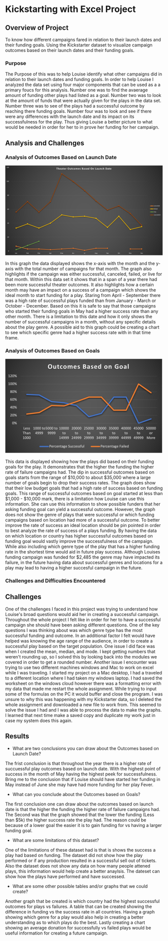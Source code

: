 # Kickstarting with Excel Project

## Overview of Project
To know how different campaigns fared in relation to their launch dates and their funding goals. Using the Kickstarter dataset to visualize campaign outcomes based on their launch dates and their funding goals. 
### Purpose
The Purpose of this was to help Louise identify what other campaigns did in relation to their launch dates and funding goals. In order to help Louise I analyzed the data set using  four major components that can be used as a a primary foucs for this analysis. Number one was to find the avaerage amount of funding other plays had listed as a goal. Number two was to look at the amount of funds that were actually given for the plays in the data set. Number three was to see of the plays had a successful outcome by reaching there funding goals. Number four was to look and see if there were any differences with the launch date and its impact on its successfulness for the play. Thus giving Louise a better picture to what would be needed in order for her to in prove her funding for her campaign.   

## Analysis and Challenges

### Analysis of Outcomes Based on Launch Date
![Theater Outcomes vs Launch](Theater_Outcomes_vs_Launch.png)

In this graph the data displayed shows the x-axis with the month and the y-axis with the total number of campaigns for that month. The graph also highlights if the campaign was either successful, canceled, failed, or live for that month. Within this data set it shows that in a span of a year there had been more successful theater outcomes. It also highlights how a certain month may have an impact on a success of a campaign which shows the ideal month to start funding for a play. Staring from April - September there was a high rate of successful plays funded than from January - March or October - December. Based on this it is safe to say that those campaigns who started their funding goals in May had a higher success rate than any other month. There is a limitation to this date and how it only shows the number of successful campaigns in a month, without any specific details about the play genre. A possible aid to this graph could be creating a chart to see which specific genre had a higher success rate with in that time frame.   

### Analysis of Outcomes Based on Goals
![Outcomes Based on Goals](Outcomes_vs_Goals.png)

This data is displayed showing how the plays did based on their funding goals for the play. It demonstrates that the higher the funding the higher rate of failure campaigns had. The dip in successful outcomes based on goals starts from the range of $10,000 to about $35,000 where a large number of goals begin to drop their success rates. The graph does show that their low budget goals that had a high rate of success based on funding goals. This range of successful outcomes based on goal started at less than $1,000 - $10,000 mark, there is a limitation how Louise can use this information. She can use this information to show possible funders that her asking funding goal can yield a successful outcome. However, the graph does not show the genre of plays that were successful or which funding campaigns based on location had more of a successful outcome. To better improve the rate of success an ideal location should be pin pointed in order to best analyze the rate of success of a plays funding. By having the data on which location or country has higher successful outcomes based on funding goal would vastly improve the successfulness of the campaign. While also including which genre type of the play that has a higher funding rate in the shortest time would aid in future play success. Although Louises funding campaign was funded for $2,485 the genre may have impacted its failure, in the future having data about successful genres and locations for a play may lead to having a higher succesful campaign in the future. 

### Challenges and Difficulties Encountered
## Challenges
One of the challenges I faced in this project was trying to understand how Louise's broad questions would aid her in creating a successful campaign. Throughout the whole project I felt like in order for her to have a successful campaign she should have been asking different questions. One of the key questions I was thinking about was which genre type has the most successful funding and outcome. In an additional factor I felt would have helped was knowing the age range of the audience, in order to create a successful play based on the target population. One issue I did face was when I created the mean, median, and mode. I kept getting numbers that weren't rounding up, so I solved this by looking back into the modules we covered in order to get a rounded number. Another issue I encounter was trying to use two different machines windows and Mac to work on excel while I was traveling. I started my project on a Mac desktop, I had a traveled to a different location where I had taken my windows laptop. I had saved the worksheet on the windows cloud however there was a formatting error with my data that made me restart the whole assignment. While trying to input some of the formulas on the PC it would buffer and close the program. I was unsure to why this was happening with my Kickstarter data, so I deleted the whole assignment and downloaded a new file to work from. This seemed to solve the issue I had and I was able to process the data to make the graphs. I learned that next time make a saved copy and duplicate my work just in case my system does this again.

## Results

- What are two conclusions you can draw about the Outcomes based on Launch Date?

The frist conclusion is that throughout the year there is a higher rate of succuessful play outcomes based on launch date. With the highest point of success in the month of May having the highest peek for successfulness. Bring me to the conclusion that if Louise should have started her funding in May instead of June she may have had more funding for her play Fever.  


- What can you conclude about the Outcomes based on Goals?


The first conclusion one can draw about the outcomes based on launch date is that the higher the funding the higher rate of failure campaigns had. The Second was that the graph showed that the lower the funding (Less than $5k) the higher success rate the play had. The reason could be because of a lower goal the easier it is to gain funding for vs having a larger funding goal.

- What are some limitations of this dataset?

One of the limitations of these dataset had is that is shows the success a play had based on funding. The dataset did not show how the play performed or if any production resulted in a successful sell out of tickets. Also the dataset does not show any data on how many people attened plays, this information would help create a better anaylsis. The dateset can show how the plays have performed and have successed. 

- What are some other possible tables and/or graphs that we could create?

Another graph that be created is which country had the highest successful outcomes for plays vs failures. A table that can be created showing the difference in funding vs the success rate in all countries. Having a graph showing which genre for a play would also help in creating a better understanding as to which plays do the best. Lastly creating a chart showing an average donation for successfully vs failed plays would be useful information for creating a future campaign. 
